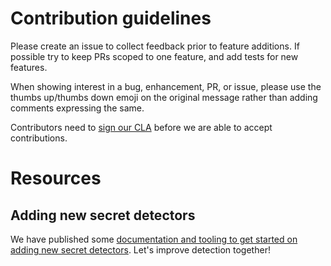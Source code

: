 # Contribution guidelines

Please create an issue to collect feedback prior to feature additions. If possible try to keep PRs scoped to one feature, and add tests for new features.

When showing interest in a bug, enhancement, PR, or issue, please use the thumbs up/thumbs down emoji on the original message rather than adding comments expressing the same.

Contributors need to [sign our CLA](https://cla-assistant.io/trufflesecurity/trufflehog) before we are able to accept contributions.

# Resources

## Adding new secret detectors

We have published some [documentation and tooling to get started on adding new secret detectors](hack/docs/Adding_Detectors_external.md). Let's improve detection together!